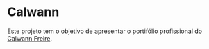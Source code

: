 # Calwann
Este projeto tem o objetivo de apresentar o portifólio profissional do [Calwann Freire](https://calwann.github.io/index.html).